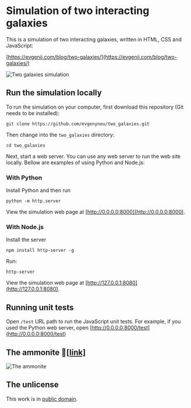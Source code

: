 # Simulation of two interacting galaxies

This is a simulation of two interacting galaxies, written in HTML, CSS and JavaScript:

[https://evgenii.com/blog/two-galaxies/](https://evgenii.com/blog/two-galaxies/)

![Two galaxies simulation](https://github.com/evgenyneu/two_galaxies/raw/master/images_docs/two_galaxies.jpg)


## Run the simulation locally

To run the simulation on your computer, first download this repository (Git needs to be installed):

```
git clone https://github.com/evgenyneu/two_galaxies.git
```

Then change into the `two_galaxies` directory:

```
cd two_galaxies
```

Next, start a web server. You can use any web server to run the web site locally. Bellow are examples of using Python and Node.js:


### With Python

Install Python and then run

```
python -m http.server
```

View the simulation web page at [http://0.0.0.0:8000](http://0.0.0.0:8000).


### With Node.js

Install the server

```
npm install http-server -g
```

Run:

```
http-server
```

View the simulation web page at [http://127.0.0.1:8080](http://127.0.0.1:8080).


## Running unit tests

Open `/test` URL path to run the JavaScript unit tests. For example, if you used the Python web server, open [http://0.0.0.0:8000/test](http://0.0.0.0:8000/test)

## The ammonite 🦑[[link]](https://evgenii.com/files/2020/08/two_galaxies/?numberOfRings=63%2C0&masses=1%2C1&minimalGalaxySeparation=66.48&eccentricity=0.6&ringSeparation=3&ringMultiplier=8&galaxyInclinationAnglesDegree=184%2C115&rotationMatrix=-0.98%2C-0.07%2C-0.09%2C0%2C0.07%2C-0.99%2C0.11%2C0%2C-0.1%2C0.1%2C0.98%2C0%2C0%2C0%2C0%2C1&cameraDistance=431.49)

![The ammonite](https://github.com/evgenyneu/two_galaxies/raw/master/images_docs/ammonite.jpg)



## The unlicense

This work is in [public domain](LICENSE).
